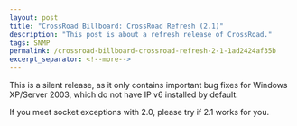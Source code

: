 ```yaml
---
layout: post
title: "CrossRoad Billboard: CrossRoad Refresh (2.1)"
description: "This post is about a refresh release of CrossRoad."
tags: SNMP
permalink: /crossroad-billboard-crossroad-refresh-2-1-1ad2424af35b
excerpt_separator: <!--more-->
---
```

This is a silent release, as it only contains important bug fixes for Windows XP/Server 2003, which do not have IP v6 installed by default.

If you meet socket exceptions with 2.0, please try if 2.1 works for you.
<!--more-->